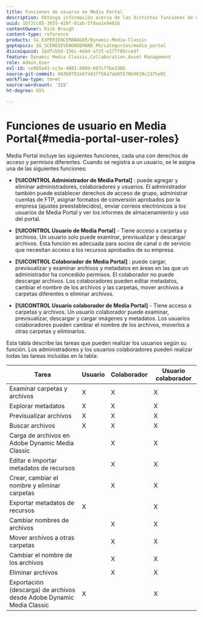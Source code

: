 ```yaml
---
title: Funciones de usuario en Media Portal
description: Obtenga información acerca de las distintas funciones de usuario disponibles en Media Portal en Adobe Dynamic Media Classic.
uuid: 1bf2cc85-3655-428f-81ab-5fdaa1e9401b
contentOwner: Rick Brough
content-type: reference
products: SG_EXPERIENCEMANAGER/Dynamic-Media-Classic
geptopics: SG_SCENESEVENONDEMAND_PK/categories/media_portal
discoiquuid: 1bd7cb5d-156c-4dad-a725-e177f05ccedf
feature: Dynamic Media Classic,Collaboration,Asset Management
role: Admin,User
exl-id: ce9b5a41-cc3e-4801-8080-607cf7be338b
source-git-commit: d43b0791e67d43ff56a7ab85570b9639c2375e05
workflow-type: tm+mt
source-wordcount: '315'
ht-degree: 65%

---
```


# Funciones de usuario en Media Portal{#media-portal-user-roles}

Media Portal incluye las siguientes funciones, cada una con derechos de acceso y permisos diferentes. Cuando se registra a un usuario, se le asigna una de las siguientes funciones:

* **[!UICONTROL Administrador de Media Portal]** : puede agregar y eliminar administradores, colaboradores y usuarios. El administrador también puede establecer derechos de acceso de grupo, administrar cuentas de FTP, asignar formatos de conversión aprobados por la empresa (ajustes preestablecidos), enviar correos electrónicos a los usuarios de Media Portal y ver los informes de almacenamiento y uso del portal.

* **[!UICONTROL Usuario de Media Portal]** - Tiene acceso a carpetas y archivos. Un usuario solo puede examinar, previsualizar y descargar archivos. Esta función es adecuada para socios de canal o de servicio que necesitan acceso a los recursos aprobados de su empresa.

* **[!UICONTROL Colaborador de Media Portal]** : puede cargar, previsualizar y examinar archivos y metadatos en áreas en las que un administrador ha concedido permisos. El colaborador no puede descargar archivos. Los colaboradores pueden editar metadatos, cambiar el nombre de los archivos y las carpetas, mover archivos a carpetas diferentes o eliminar archivos.

* **[!UICONTROL Usuario colaborador de Media Portal]** - Tiene acceso a carpetas y archivos. Un usuario colaborador puede examinar, previsualizar, descargar y cargar imágenes y metadatos. Los usuarios colaboradores pueden cambiar el nombre de los archivos, moverlos a otras carpetas y eliminarlos.

Esta tabla describe las tareas que pueden realizar los usuarios según su función. Los administradores y los usuarios colaboradores pueden realizar todas las tareas incluidas en la tabla:

| Tarea | Usuario | Colaborador | Usuario colaborador |
| --- | --- | --- | --- |
| Examinar carpetas y archivos | X | X | X |
| Explorar metadatos | X | X | X |
| Previsualizar archivos | X | X | X |
| Buscar archivos | X | X | X |
| Carga de archivos en Adobe Dynamic Media Classic |  | X | X |
| Editar e importar metadatos de recursos |  | X | X |
| Crear, cambiar el nombre y eliminar carpetas |  | X | X |
| Exportar metadatos de recursos | X |  | X |
| Cambiar nombres de archivos |  | X | X |
| Mover archivos a otras carpetas |  | X | X |
| Cambiar el nombre de los archivos |  | X | X |
| Eliminar archivos |  | X | X |
| Exportación (descarga) de archivos desde Adobe Dynamic Media Classic | X |  | X |
